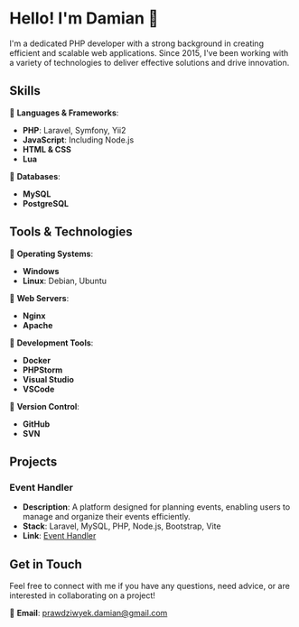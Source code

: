 # Hello! I'm Damian 👋

I'm a dedicated PHP developer with a strong background in creating efficient and scalable web applications. Since 2015, I've been working with a variety of technologies to deliver effective solutions and drive innovation.

## Skills

🔹 **Languages & Frameworks**:
- **PHP**: Laravel, Symfony, Yii2
- **JavaScript**: Including Node.js
- **HTML & CSS**
- **Lua**

🔹 **Databases**:
- **MySQL**
- **PostgreSQL**

## Tools & Technologies

🔧 **Operating Systems**:
- **Windows**
- **Linux**: Debian, Ubuntu

🔧 **Web Servers**:
- **Nginx**
- **Apache**

🔧 **Development Tools**:
- **Docker**
- **PHPStorm**
- **Visual Studio**
- **VSCode**

🔧 **Version Control**:
- **GitHub**
- **SVN**

## Projects

### Event Handler
- **Description**: A platform designed for planning events, enabling users to manage and organize their events efficiently.
- **Stack**: Laravel, MySQL, PHP, Node.js, Bootstrap, Vite
- **Link**: [Event Handler](https://github.com/Prawdziwy/event_handler)

## Get in Touch

Feel free to connect with me if you have any questions, need advice, or are interested in collaborating on a project!

📧 **Email**: [prawdziwyek.damian@gmail.com](mailto:prawdziwyek.damian@gmail.com)  
<!-- 🌐 **Website**: [prawdziwy.dev](https://prawdziwy.dev) -->
